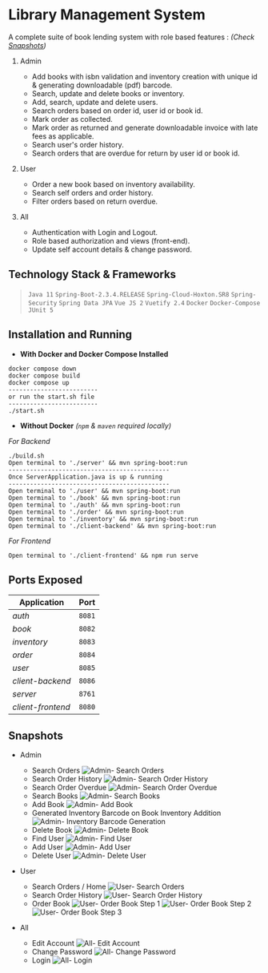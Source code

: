 # Library Management System

A complete suite of book lending system with role based features : 
*(Check [Snapshots](#snapshots))*
1. Admin
    * Add books with isbn validation and inventory creation with unique id & generating downloadable (pdf) barcode.
    * Search, update and delete books or inventory.
    * Add, search, update and delete users.
    * Search orders based on order id, user id or book id.
    * Mark order as collected.
    * Mark order as returned and generate downloadable invoice with late fees as applicable.
    * Search user's order history.
    * Search orders that are overdue for return by user id or book id.

2. User
    * Order a new book based on inventory availability.
    * Search self orders and order history.
    * Filter orders based on return overdue.

3. All
    * Authentication with Login and Logout.
    * Role based authorization and views (front-end).
    * Update self account details & change password.
    
## Technology Stack & Frameworks
> `Java 11`  `Spring-Boot-2.3.4.RELEASE` `Spring-Cloud-Hoxton.SR8` `Spring-Security` `Spring Data JPA` `Vue JS 2` `Vuetify 2.4` `Docker` `Docker-Compose` `JUnit 5`

## Installation and Running
- **With Docker and Docker Compose Installed**
```docker
docker compose down
docker compose build
docker compose up
-------------------------
or run the start.sh file
-------------------------
./start.sh
```
- **Without Docker** *(`npm` & `maven` required locally)*

*For Backend*
```
./build.sh
Open terminal to './server' && mvn spring-boot:run
---------------------------------------------
Once ServerApplication.java is up & running
---------------------------------------------
Open terminal to './user' && mvn spring-boot:run
Open terminal to './book' && mvn spring-boot:run
Open terminal to './auth' && mvn spring-boot:run
Open terminal to './order' && mvn spring-boot:run
Open terminal to './inventory' && mvn spring-boot:run
Open terminal to './client-backend' && mvn spring-boot:run
```

*For Frontend*
```
Open terminal to './client-frontend' && npm run serve
```
## Ports Exposed
Application | Port 
----------- | ---- 
*auth* | `8081`
*book* | `8082`
*inventory* | `8083`
*order* | `8084`
*user* | `8085`
*client-backend* | `8086`
*server* | `8761`
*client-frontend* | `8080`

## Snapshots

* Admin
    * Search Orders
    ![Admin- Search Orders](https://github.com/thakurpdhiraj/projectscreenshots/blob/master/Project_Screenshot/library_management_system/admin_order_search.jpeg "Search Orders")
    * Search Order History
    ![Admin- Search Order History](https://github.com/thakurpdhiraj/projectscreenshots/blob/master/Project_Screenshot/library_management_system/admin_order_history.jpeg "Search Order History")
    * Search Order Overdue
    ![Admin- Search Order Overdue](https://github.com/thakurpdhiraj/projectscreenshots/blob/master/Project_Screenshot/library_management_system/admin_order_overdue.jpeg "Search Order Overdue")
    * Search Books
    ![Admin- Search Books](https://github.com/thakurpdhiraj/projectscreenshots/blob/master/Project_Screenshot/library_management_system/admin_book_find.jpeg "Search Books")
    * Add Book
    ![Admin- Add Book](https://github.com/thakurpdhiraj/projectscreenshots/blob/master/Project_Screenshot/library_management_system/admin_book_add.jpeg "Add Book")
    * Generated Inventory Barcode on Book Inventory Addition
    ![Admin- Inventory Barcode Generation](https://github.com/thakurpdhiraj/projectscreenshots/blob/master/Project_Screenshot/library_management_system/admin_book_add_barcode.jpeg "Inventory Barcode Generation")
    * Delete Book
    ![Admin- Delete Book](https://github.com/thakurpdhiraj/projectscreenshots/blob/master/Project_Screenshot/library_management_system/admin_book_delete.jpeg "Delete Book")
    * Find User
    ![Admin- Find User](https://github.com/thakurpdhiraj/projectscreenshots/blob/master/Project_Screenshot/library_management_system/admin_user_find.jpeg "Find User")
    * Add User
    ![Admin- Add User](https://github.com/thakurpdhiraj/projectscreenshots/blob/master/Project_Screenshot/library_management_system/admin_user_add.jpeg "Add User")
    * Delete User
    ![Admin- Delete User](https://github.com/thakurpdhiraj/projectscreenshots/blob/master/Project_Screenshot/library_management_system/admin_user_delete.jpeg "Delete User")
    
* User
    * Search Orders / Home
    ![User- Search Orders](https://github.com/thakurpdhiraj/projectscreenshots/blob/master/Project_Screenshot/library_management_system/user_home.jpeg "Search Orders")
    * Search Order History
    ![User- Search Order History](https://github.com/thakurpdhiraj/projectscreenshots/blob/master/Project_Screenshot/library_management_system/user_history.jpeg "Search Order History")
    * Order Book
    ![User- Order Book Step 1](https://github.com/thakurpdhiraj/projectscreenshots/blob/master/Project_Screenshot/library_management_system/user_new_1.jpeg "Order Book Step 1")
    ![User- Order Book Step 2](https://github.com/thakurpdhiraj/projectscreenshots/blob/master/Project_Screenshot/library_management_system/user_new_2.jpeg "Order Book Step 2")
    ![User- Order Book Step 3](https://github.com/thakurpdhiraj/projectscreenshots/blob/master/Project_Screenshot/library_management_system/user_new_3.jpeg "Order Book Step 3")
    
* All
    * Edit Account
    ![All- Edit Account](https://github.com/thakurpdhiraj/projectscreenshots/blob/master/Project_Screenshot/library_management_system/edit_account.jpeg "Edit Account")
    * Change Password
    ![All- Change Password](https://github.com/thakurpdhiraj/projectscreenshots/blob/master/Project_Screenshot/library_management_system/change_password.jpeg "Change Password")
    * Login
    ![All- Login](https://github.com/thakurpdhiraj/projectscreenshots/blob/master/Project_Screenshot/library_management_system/login.jpeg "Login")
    
